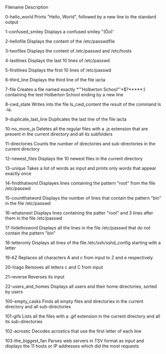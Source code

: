 Filename                 Description



0-hello_world          Prints "Hello, World", followed by a new line to the standard output



1-confused_smiley      Displays a confused smiley "(Ôo)'



2-hellofile            Displays the content of the /etc/passwdfile



3-twofiles             Displays the content of /etc/passwd and /etc/hosts



4-lastlines            Displays the last 10 lines of /etc/passwd



5-firstlines           Displays the first 10 lines of /etc/passwd



6-third_line           Displays the third line of the file iacta



7-file                 Creates a file named exactly *\'"Holberton School"'\*$?*****:) containing the test Holberton School ending by a new line



8-cwd_state            Writes into the file ls_cwd_content the result of the command ls -la.



9-duplicate_last_line  Duplicates the last line of the file iacta



10-no_more_js          Deletes all the regular files with a .js extension that are present in the current directory and all its subfolders



11-directories         Counts the number of directories and sub-directories in the current directory



12-newest_files        Displays the 10 newest files in the current directory



13-unique              Takes a list of words as input and prints only words that appear exactly once



14-findthatword        Displayes lines containing the pattern "root" from the file /etc/passwd



15-countthatword       Displays the number of lines that contain the pattern "bin" in the file /etc/passwd



16-whatsnext           Displays lines containing the patter "root" and 3 lines after them in the file /etc/passwd



17-hidethisword        Displays all the lines in the file /etc/passwd that do not contain the pattern "bin"



18-letteronly          Displays all lines of the file /etc/ssh/sshd_config starting with a letter



19-AZ                  Replaces all characters A and c from input to Z and e respectively



20-hiago               Removes all letters c and C from input



21-reverse             Reverses its input



22-users_and_homes     Displays all users and their home directories, sorted by users



100-empty_casks        Finds all empty files and directories in the current directory and all sub-directories



101-gifs               Lists all the files with a .gif extension in the current directory and all its sub-directories



102-acrostic           Decodes acrostics that use the first letter of each line



103-the_biggest_fan    Parses web servers in TSV format as input and displays the 11 hosts or IP addresses which did the most requests
